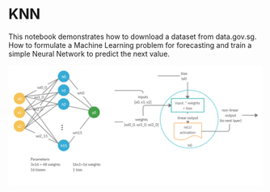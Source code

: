 # KNN
This notebook demonstrates how to download a dataset from data.gov.sg. How to formulate a Machine Learning problem for forecasting and train a simple Neural Network to predict the next value.

![Neural Network Image](NN.png)
